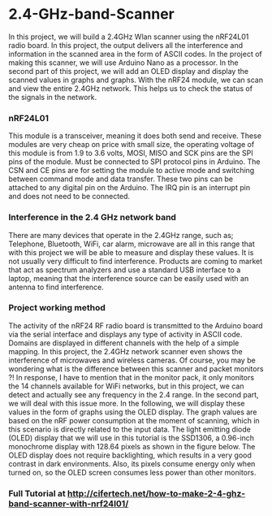 # 2.4-GHz-band-Scanner
In this project, we will build a 2.4GHz Wlan scanner using the nRF24L01 radio board. In this project, the output delivers all the interference and information in the scanned area in the form of ASCII codes. In the project of making  this scanner, we will use Arduino Nano as a processor. In the second part of this project, we will add an OLED display and display the scanned values ​​in graphs and graphs. With the nRF24 module, we can scan and view the entire 2.4GHz network. This helps us to check the status of the signals in the network.

### nRF24L01
This module is a transceiver, meaning it does both send and receive. These modules are very cheap on price with small size, the operating voltage of this module is from 1.9 to 3.6 volts, MOSI, MISO and SCK pins are the SPI pins of the module. Must be connected to SPI protocol pins in Arduino. The CSN and CE pins are for setting the module to active mode and switching between command mode and data transfer. These two pins can be attached to any digital pin on the Arduino. The IRQ pin is an interrupt pin and does not need to be connected.

### Interference in the 2.4 GHz network band
There are many devices that operate in the 2.4GHz range, such as; Telephone, Bluetooth, WiFi, car alarm, microwave are all in this range that with this project we will be able to measure and display these values. It is not usually very difficult to find interference. Products are coming to market that act as spectrum analyzers and use a standard USB interface to a laptop, meaning that the interference source can be easily used with an antenna to find interference.

### Project working method
The activity of the nRF24 RF radio board is transmitted to the Arduino board via the serial interface and displays any type of activity in ASCII code. Domains are displayed in different channels with the help of a simple mapping. In this project, the 2.4GHz network scanner even shows the interference of microwaves and wireless cameras. Of course, you may be wondering what is the difference between this scanner and packet monitors ?! In response, I have to mention that in the monitor pack, it only monitors the 14 channels available for WiFi networks, but in this project, we can detect and actually see any frequency in the 2.4 range. In the second part, we will deal with this issue more. In the following, we will display these values ​​in the form of graphs using the OLED display. The graph values ​​are based on the nRF power consumption at the moment of scanning, which in this scenario is directly related to the input data. The light emitting diode (OLED) display that we will use in this tutorial is the SSD1306, a 0.96-inch monochrome display with 128.64 pixels as shown in the figure below. The OLED display does not require backlighting, which results in a very good contrast in dark environments. Also, its pixels consume energy only when turned on, so the OLED screen consumes less power than other monitors.

### Full Tutorial at http://cifertech.net/how-to-make-2-4-ghz-band-scanner-with-nrf24l01/
